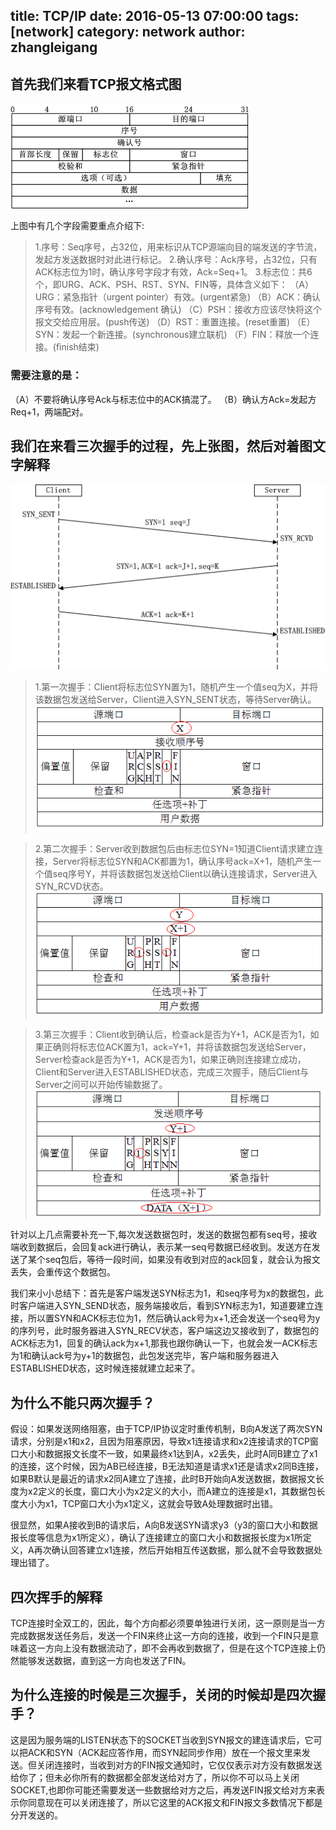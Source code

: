 title: TCP/IP
date: 2016-05-13 07:00:00
tags: [network]
category: network
author: zhangleigang
---

## 首先我们来看TCP报文格式图
![sanciwoshou1](TCP-IP/sanciwoshou1.png)

上图中有几个字段需要重点介绍下:<!-- more -->
>1.序号：Seq序号，占32位，用来标识从TCP源端向目的端发送的字节流，发起方发送数据时对此进行标记。
>2.确认序号：Ack序号，占32位，只有ACK标志位为1时，确认序号字段才有效，Ack=Seq+1。
>3.标志位：共6个，即URG、ACK、PSH、RST、SYN、FIN等，具体含义如下：
（A）URG：紧急指针（urgent pointer）有效。(urgent紧急)
（B）ACK：确认序号有效。(acknowledgement 确认)
（C）PSH：接收方应该尽快将这个报文交给应用层。(push传送)
（D）RST：重置连接。(reset重置)
（E）SYN：发起一个新连接。(synchronous建立联机)
（F）FIN：释放一个连接。(finish结束)

### 需要注意的是：
（A）不要将确认序号Ack与标志位中的ACK搞混了。
（B）确认方Ack=发起方Req+1，两端配对。

## 我们在来看三次握手的过程，先上张图，然后对着图文字解释
![sanciwoshou5](TCP-IP/sanciwoshou5.png)

>1.第一次握手：Client将标志位SYN置为1，随机产生一个值seq为X，并将该数据包发送给Server，Client进入SYN_SENT状态，等待Server确认。
![sanciwoshou2](TCP-IP/sanciwoshou2.png)

>2.第二次握手：Server收到数据包后由标志位SYN=1知道Client请求建立连接，Server将标志位SYN和ACK都置为1，确认序号ack=X+1，随机产生一个值seq序号Y，并将该数据包发送给Client以确认连接请求，Server进入SYN_RCVD状态。
![sanciwoshou3](TCP-IP/sanciwoshou3.png)

>3.第三次握手：Client收到确认后，检查ack是否为Y+1，ACK是否为1，如果正确则将标志位ACK置为1，ack=Y+1，并将该数据包发送给Server，Server检查ack是否为Y+1，ACK是否为1，如果正确则连接建立成功，Client和Server进入ESTABLISHED状态，完成三次握手，随后Client与Server之间可以开始传输数据了。
![sanciwoshou4](TCP-IP/sanciwoshou4.png)
 
 针对以上几点需要补充一下,每次发送数据包时，发送的数据包都有seq号，接收端收到数据后，会回复ack进行确认，表示某一seq号数据已经收到。发送方在发送了某个seq包后，等待一段时间，如果没有收到对应的ack回复，就会认为报文丢失，会重传这个数据包。

 我们来小小总结下：首先是客户端发送SYN标志为1，和seq序号为x的数据包，此时客户端进入SYN_SEND状态，服务端接收后，看到SYN标志为1，知道要建立连接，所以置SYN和ACK标志位为1，然后确认ack号为x+1,还会发送一个seq号为y的序列号，此时服务器进入SYN_RECV状态，客户端这边又接收到了，数据包的ACK标志为1，回复的确认ack为x+1,那我也跟你确认一下，也就会发一ACK标志为1和确认ack号为y+1的数据包，此包发送完毕，客户端和服务器进入ESTABLISHED状态，这时候连接就建立起来了。

## 为什么不能只两次握手？
  假设：如果发送网络阻塞，由于TCP/IP协议定时重传机制，B向A发送了两次SYN请求，分别是x1和x2，且因为阻塞原因，导致x1连接请求和x2连接请求的TCP窗口大小和数据报文长度不一致，如果最终x1达到A，x2丢失，此时A同B建立了x1的连接，这个时候，因为AB已经连接，B无法知道是请求x1还是请求x2同B连接，如果B默认是最近的请求x2同A建立了连接，此时B开始向A发送数据，数据报文长度为x2定义的长度，窗口大小为x2定义的大小，而A建立的连接是x1，其数据包长度大小为x1，TCP窗口大小为x1定义，这就会导致A处理数据时出错。

   很显然，如果A接收到B的请求后，A向B发送SYN请求y3（y3的窗口大小和数据报长度等信息为x1所定义），确认了连接建立的窗口大小和数据报长度为x1所定义，A再次确认回答建立x1连接，然后开始相互传送数据，那么就不会导致数据处理出错了。

## 四次挥手的解释
   TCP连接时全双工的，因此，每个方向都必须要单独进行关闭，这一原则是当一方完成数据发送任务后，发送一个FIN来终止这一方向的连接，收到一个FIN只是意味着这一方向上没有数据流动了，即不会再收到数据了，但是在这个TCP连接上仍然能够发送数据，直到这一方向也发送了FIN。

## 为什么连接的时候是三次握手，关闭的时候却是四次握手？
   这是因为服务端的LISTEN状态下的SOCKET当收到SYN报文的建连请求后，它可以把ACK和SYN（ACK起应答作用，而SYN起同步作用）放在一个报文里来发送。但关闭连接时，当收到对方的FIN报文通知时，它仅仅表示对方没有数据发送给你了；但未必你所有的数据都全部发送给对方了，所以你不可以马上关闭SOCKET,也即你可能还需要发送一些数据给对方之后，再发送FIN报文给对方来表示你同意现在可以关闭连接了，所以它这里的ACK报文和FIN报文多数情况下都是分开发送的。